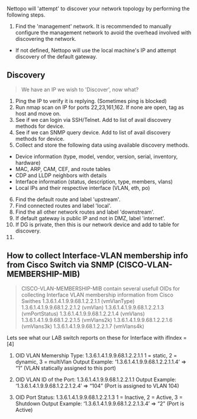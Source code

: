 Nettopo will 'attempt' to discover your network topology by performing the following steps.

1. Find the 'management' network.  It is recommended to manually configure the management network to avoid the overhead involved with discovering the network.
  - If not defined, Nettopo will use the local machine's IP and attempt discovery of the default gateway.


Discovery
---------
> We have an IP we wish to 'Discover', now what?
1. Ping the IP to verify it is replying. (Sometimes ping is blocked)
2. Run nmap scan on IP for ports 22,23,161,162. If none are open, tag as host and move on.
3. See if we can login via SSH/Telnet. Add to list of avail discovery methods for device.
4. See if we can SNMP query device. Add to list of avail discovery methods for device.
5. Collect and store the following data using available discovery methods.
  - Device information (type, model, vendor, version, serial, inventory, hardware)
  - MAC, ARP, CAM, CEF, and route tables
  - CDP and LLDP neighbors with details
  - Interface information (status, description, type, members, vlans)
  - Local IPs and their respective interface (VLAN, eth, po)
6. Find the default route and label 'upstream'.
7. Find connected routes and label 'local'.
8. Find the all other network routes and label 'downstream'.
9. If default gateway is public IP and not in DMZ, label 'internet'.
10. If DG is private, then this is our network device and add to table for discovery.
11. 

	

How to collect Interface-VLAN membership info from Cisco Switch via SNMP (CISCO-VLAN-MEMBERSHIP-MIB)
--------------------------------------
 
> CISCO-VLAN-MEMBERSHIP-MIB contain several usefull OIDs for collecting Interface VLAN membership information from Cisco Swithes
  1.3.6.1.4.1.9.9.68.1.2.2.1.1 (vmVlanType)
  1.3.6.1.4.1.9.9.68.1.2.2.1.2 (vmVlan)
  1.3.6.1.4.1.9.9.68.1.2.2.1.3 (vmPortStatus)
  1.3.6.1.4.1.9.9.68.1.2.2.1.4 (vmVlans)
  1.3.6.1.4.1.9.9.68.1.2.2.1.5 (vmVlans2k)
  1.3.6.1.4.1.9.9.68.1.2.2.1.6 (vmVlans3k)
  1.3.6.1.4.1.9.9.68.1.2.2.1.7 (vmVlans4k)
 
Lets see what our LAB switch reports on these for Interface with ifIndex = [4]
 
1. OID VLAN Memership Type: 1.3.6.1.4.1.9.9.68.1.2.2.1.1
  1 = static, 2 = dynamic, 3 = multiVlan
  Output Example: ‘1.3.6.1.4.1.9.9.68.1.2.2.1.1.4’ => “1” (VLAN statically assigned to this port)
 
2. OID VLAN ID of the Port: 1.3.6.1.4.1.9.9.68.1.2.2.1.1
  Output Example: ‘1.3.6.1.4.1.9.9.68.1.2.2.1.2.4′ => “104” (Port is assigned to VLAN 104)
 
3. OID Port Status: 1.3.6.1.4.1.9.9.68.1.2.2.1.3
  1 = Inactive, 2 = Active, 3 = Shutdown
  Output Example: ‘1.3.6.1.4.1.9.9.68.1.2.2.1.3.4’ => “2” (Port is Active)

